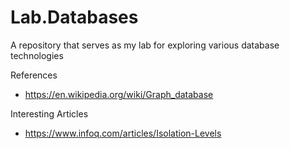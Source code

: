 # Lab.Databases
A repository that serves as my lab for exploring various database technologies



References
* https://en.wikipedia.org/wiki/Graph_database



Interesting Articles
* https://www.infoq.com/articles/Isolation-Levels
